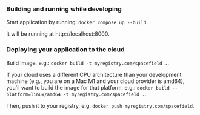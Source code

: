 ### Building and running while developing

Start application by running:
`docker compose up --build`.

It will be running at http://localhost:8000.

### Deploying your application to the cloud

Build image, e.g.: `docker build -t myregistry.com/spacefield .`.

If your cloud uses a different CPU architecture than your development
machine (e.g., you are on a Mac M1 and your cloud provider is amd64),
you'll want to build the image for that platform, e.g.:
`docker build --platform=linux/amd64 -t myregistry.com/spacefield .`.

Then, push it to your registry, e.g. `docker push myregistry.com/spacefield`.
